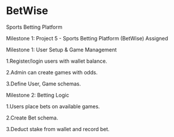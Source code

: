# BetWise 
Sports Betting Platform


Milestone 1: Project 5 - Sports Betting Platform (BetWise)
Assigned

Milestone 1: User Setup & Game Management



1.Register/login users with wallet balance.



2.Admin can create games with odds.



3.Define User, Game schemas.


Milestone 2: Betting Logic





1.Users place bets on available games.



2.Create Bet schema.



3.Deduct stake from wallet and record bet.

